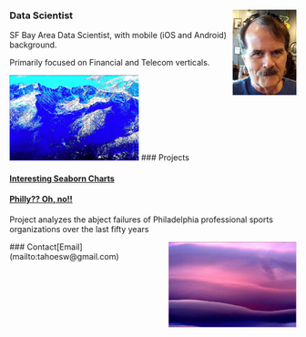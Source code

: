 ### Data Scientist<img style="float: right" src="MoiJun2016Cropped2.jpg" height="150">

SF Bay Area Data Scientist, with mobile (iOS and Android) background.

Primarily focused on Financial and Telecom verticals.

<img style="float: center" src="15.PNG" height="150">
### Projects

#### [Interesting Seaborn Charts](https://colab.research.google.com/drive/1wr1drwdu_s7UCa_qG6OqQdQtXm4RTanZ)

#### [Philly?? Oh, no!!](project1)

Project analyzes the abject failures of Philadelphia professional sports organizations over the last fifty years

<img style="float: right" src="03.PNG" height="150">
### Contact​
[Email](mailto:tahoesw@gmail.com)
